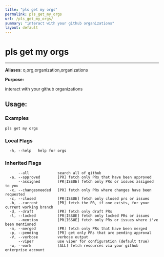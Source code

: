 ```yaml
---
title: "pls get my orgs"
permalink: pls_get_my_orgs
url: /pls_get_my_orgs/
summary: "interact with your github organizations"
layout: default
---
```

# pls get my orgs 

---
**Aliases**: o,org,organization,organizations

**Purpose:**

interact with your github organizations

## Usage:

### Examples

```
pls get my orgs
```

### Local Flags

```
  -h, --help   help for orgs
```

### Inherited Flags

```
      --all             search all of github
  -a, --approved        [PR] fetch only PRs that have been approved
      --assigned        [PR|ISSUE] fetch only PRs or issues assigned to you
  -x, --changesneeded   [PR] fetch only PRs where changes have been requested
  -c, --closed          [PR|ISSUE] fetch only closed prs or issues
  -b, --current         [PR] fetch the PR, if one exists, for your current working branch
  -d, --draft           [PR] fetch only draft PRs
  -l, --locked          [PR|ISSUE] fetch only locked PRs or issues
      --mention         [PR|ISSUE] fetch only PRs or issues where i've been mentioned
  -m, --merged          [PR] fetch only PRs that have been merged
  -p, --pending         [PR] get only PRs that are pending approval
  -V, --verbose         verbose output
      --viper           use viper for configuration (default true)
  -w, --work            [ALL] fetch resources via your github enterprise account
```
